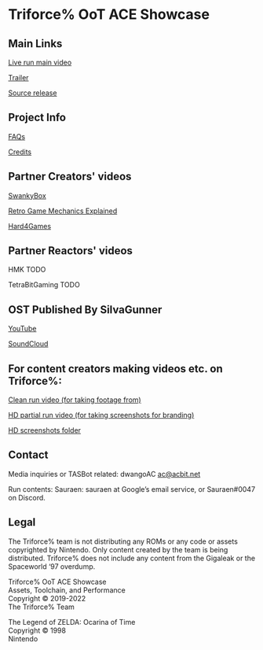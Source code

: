 # Triforce% OoT ACE Showcase

## Main Links

[Live run main video](https://twitch.tv/gamesdonequick/videos)

[Trailer](https://www.youtube.com/watch?v=LL_jOQQTNO8)

[Source release](https://github.com/triforce-percent/triforce-percent)


## Project Info

[FAQs](https://gettriforce.link/faq)

[Credits](https://gettriforce.link/credits)

## Partner Creators' videos

[SwankyBox](https://www.youtube.com/watch?v=1_RighmL04g)

[Retro Game Mechanics Explained](https://www.youtube.com/watch?v=qBK1sq1BQ2Q)

[Hard4Games](https://www.youtube.com/watch?v=f9cCtRYMKm4)

## Partner Reactors' videos

HMK TODO

TetraBitGaming TODO

## OST Published By SiIvaGunner

[YouTube](https://www.youtube.com/watch?v=E1OYYi2Vzro)

[SoundCloud](https://soundcloud.com/sauraen/sets/triforce-percent)

## For content creators making videos etc. on Triforce%:

[Clean run video (for taking footage from)](https://www.youtube.com/watch?v=PZNywtNOe9U)

[HD partial run video (for taking screenshots for branding)](https://www.youtube.com/watch?v=NNRqK1AQ_VY)

[HD screenshots folder](https://drive.google.com/drive/folders/1uA5L-3pM1gBm_FDIDFX9zB5qrqo1Q1Cv?usp=sharing)

## Contact

Media inquiries or TASBot related: dwangoAC ac@acbit.net

Run contents: Sauraen: sauraen at Google’s email service, or Sauraen#0047 on Discord.

## Legal

The Triforce% team is not distributing any ROMs or any code or assets copyrighted by Nintendo. Only content created by the team is being distributed. Triforce% does not include any content from the Gigaleak or the Spaceworld ‘97 overdump.

Triforce% OoT ACE Showcase \
Assets, Toolchain, and Performance \
Copyright © 2019-2022 \
The Triforce% Team

The Legend of ZELDA: Ocarina of Time \
Copyright © 1998 \
Nintendo

